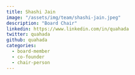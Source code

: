 ```yaml
---
title: Shashi Jain
image: "/assets/img/team/shashi-jain.jpeg"
description: "Board Chair"
linkedin: https://www.linkedin.com/in/quahada
twitter: quahada
github: quahada
categories:
  - board-member
  - co-founder
  - chair-person
---
```

